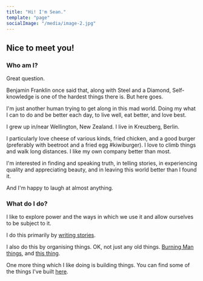 ```yaml
---
title: "Hi! I'm Sean."
template: "page"
socialImage: "/media/image-2.jpg"
---
```


## Nice to meet you!

### Who am I?

Great question.

Benjamin Franklin once said that, along with Steel and a Diamond, Self-knowledge is one of the hardest things there is. But here goes.

I'm just another human trying to get along in this mad world. Doing my what I can to do and be better each day, to live well, eat better, and love best.

I grew up in/near Wellington, New Zealand. I live in Kreuzberg, Berlin.

I particularly love cheese of various kinds, fried chicken, and a good burger (preferably with beetroot and a fried egg #kiwiburger). I love to climb things and walk long distances. I like my own company better than most.

I'm interested in finding and speaking truth, in telling stories, in experiencing quality and appreciating beauty, and in leaving this world better than I found it.

And I'm happy to laugh at almost anything.

### What do I do?

I like to explore power and the ways in which we use it and allow ourselves to be subject to it.

I do this primarily by [writing stories](/pages/do/).

I also do this by organising things. OK, not just any old things. [Burning Man things](https://burningman.org/culture/philosophical-center/10-principles/), and [this thing](https://www.coopspace.net/wp-content/uploads/2020/06/FlyerCoopspace_.pdf).

One more thing which I like doing is building things. You can find some of the things I've built [here](/pages/do/).
